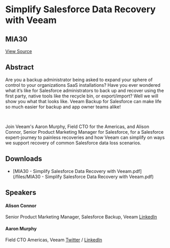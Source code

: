 # Simplify Salesforce Data Recovery with Veeam
## MIA30
[View Source](https://connect.veeam.com/flow/veeam/veeamon2023/attendeeportal/page/sessioncatalog/session/1678314165186001bL9w)

## Abstract
Are you a backup administrator being asked to expand your sphere of control to your organizations SaaS installations? Have you ever wondered what it’s like for Salesforce administrators to back up and recover using the first party, native tools like the recycle bin, or export/import? Well we will show you what that looks like. Veeam Backup for Salesforce can make life so much easier for backup and app owner teams alike!

 

Join Veeam's Aaron Murphy, Field CTO for the Americas, and Alison Connor, Senior Product Marketing Manager for Salesforce, for a Salesforce expert-journey to painless recoveries and how Veeam can simplify on ways we support recovery of common Salesforce data loss scenarios.


## Downloads
- [MIA30 - Simplify Salesforce Data Recovery with Veeam.pdf](/files/MIA30 - Simplify Salesforce Data Recovery with Veeam.pdf)

## Speakers
#### Alison Connor
Senior Product Marketing Manager, Salesforce Backup, Veeam
[LinkedIn](https://www.linkedin.com/in/alison-connor-0221227/)
#### Aaron Murphy
Field CTO Americas, Veeam
[Twitter](https://twitter.com/murfsdata) / [LinkedIn](https://www.linkedin.com/in/aamurphy/)